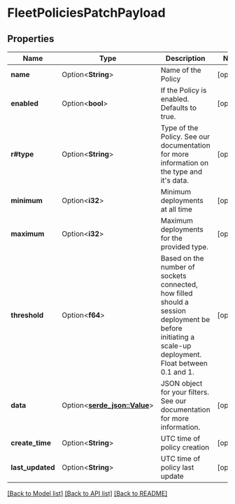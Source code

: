 # FleetPoliciesPatchPayload

## Properties

Name | Type | Description | Notes
------------ | ------------- | ------------- | -------------
**name** | Option<**String**> | Name of the Policy | [optional]
**enabled** | Option<**bool**> | If the Policy is enabled. Defaults to true. | [optional]
**r#type** | Option<**String**> | Type of the Policy. See our documentation for more information on the type and it's data. | [optional]
**minimum** | Option<**i32**> | Minimum deployments at all time | [optional]
**maximum** | Option<**i32**> | Maximum deployments for the provided type. | [optional]
**threshold** | Option<**f64**> | Based on the number of sockets connected, how filled should a session deployment be before initiating a scale-up deployment. Float between 0.1 and 1. | [optional]
**data** | Option<[**serde_json::Value**](.md)> | JSON object for your filters. See our documentation for more information. | [optional]
**create_time** | Option<**String**> | UTC time of policy creation | [optional]
**last_updated** | Option<**String**> | UTC time of policy last update | [optional]

[[Back to Model list]](../README.md#documentation-for-models) [[Back to API list]](../README.md#documentation-for-api-endpoints) [[Back to README]](../README.md)


